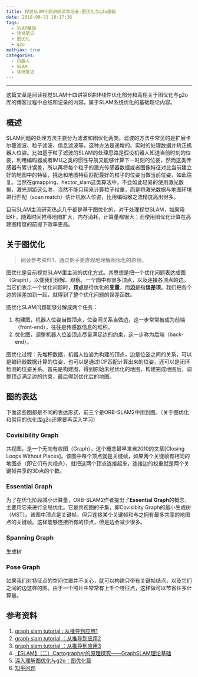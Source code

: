 ```yaml
---
title: 视觉SLAM十四讲阅读笔记五-图优化与g2o基础
date: 2018-08-31 10:17:36
tags: 
  - SLAM基础
  - 读书笔记
  - 图优化
  - g2o
mathjax: true
categories: 
  - 机器人
  - SLAM
  - 读书笔记
---
```


---

这篇文章是阅读视觉SLAM十四讲第6讲非线性优化部分和高翔关于图优化与g2o库的博客过程中总结和记录的内容，属于SLAM系统优化的基础理论内容。

<!--more-->

## 概述

SLAM问题的处理方法主要分为滤波和图优化两类。滤波的方法中常见的是扩展卡尔曼滤波、粒子滤波、信息滤波等，这种方法是递增的、实时的处理数据并矫正机器人位姿。比如基于粒子滤波的SLAM的处理思路是假设机器人知道当前时刻的位姿，利用编码器或者IMU之类的惯性导航又能够计算下一时刻的位姿，然而这类传感器有累计误差，所以再将每个粒子的激光传感器数据或者图像特征对比当前建立好的地图中的特征，挑选和地图特征匹配最好的粒子的位姿当做当前位姿，如此往复。当然在gmapping、hector_slam这类算法中，不会如此轻易的使用激光数据，激光测距这么准，当然不能只用来计算粒子权重，而是将激光数据与地图环境进行匹配（scan match）估计机器人位姿，比用编码器之流精度高出很多。

目前SLAM主流研究热点几乎都是基于图优化的，对于处理视觉SLAM，如果用EKF，随着时间推移地图扩大，内存消耗，计算量都很大；而使用图优化计算在高建图精度的前提下效率更高。

## 关于图优化

> 阅读参考资料1，通过例子更直观地理解图优化的原理。

图优化是目前视觉SLAM里主流的优化方式。其思想是把一个优化问题表达成图（Graph），以便我们理解、观察。一个图中有很多顶点，以及连接各顶点的边。当它们表示一个优化问题时，**顶点**是待优化的**变量**，而**边**是指**误差项**。我们把各个边的误差加到一起，就得到了整个优化问题的误差函数。

图优化SLAM问题能够分解成两个任务：

1. 构建图，机器人位姿当做顶点，位姿间关系当做边，这一步常常被成为前端（front-end），往往是传感器信息的堆积。
2. 优化图，调整机器人位姿顶点尽量满足边的约束，这一步称为后端（back-end）。

图优化过程：先堆积数据，机器人位姿为构建的顶点，边是位姿之间的关系，可以是编码器数据计算的位姿，也可以是通过ICP匹配计算出来的位姿，还可以是闭环检测的位姿关系。首先是构建图，得到原始未经优化的地图，构建完成地图后，调整顶点满足边的约束，最后得到优化后的地图。

## 图的表达

下面这些图都是不同的表达形式，前三个是ORB-SLAM2中用到图。（关于图优化和常用的优化库g2o还需要再深入学习）

### Covisibility Graph

共视图，是一个无向有权图（Graph），这个概念最早来自2010的文章[Closing Loops Without Places]。该图中每个顶点就是关键帧，如果两个关键帧有相同的地图点（即它们有共视点），就把这两个顶点连接起来，连接边的权重就是两个关键帧共享的3D点的个数。

### Essential Graph

为了在优化阶段减小计算量，ORB-SLAM2作者提出了**Essential Graph**的概念，主要用它来进行全局优化。它是共视图的子集，即Covisibity Graph的最小生成树（MST）。该图中顶点是关键帧，但只连接某个关键帧和与之拥有最多共享的地图点的关键帧。这样能够连接所有的顶点，但是边会减少很多。

### Spanning Graph

生成树

### Pose Graph

如果我们对特征点的空间位置并不关心，就可以构建只带有关键帧结点，以及它们之间的边这样的图。由于一个照片中常常有上千个特征点，这样做可以节省许多计算量。

## 参考资料

1. [graph slam tutorial : 从推导到应用1](https://blog.csdn.net/heyijia0327/article/details/47686523)
2. [graph slam tutorial ：从推导到应用2](https://blog.csdn.net/heyijia0327/article/details/47731631)
3. [graph slam tutorial ：从推导到应用3](https://blog.csdn.net/heyijia0327/article/details/47428553)
4. [【SLAM】（二）Cartographer的原理探究——GraphSLAM理论基础](https://blog.csdn.net/jsgaobiao/article/details/65628918)
5. [深入理解图优化与g2o：图优化篇](https://www.cnblogs.com/gaoxiang12/p/5244828.html)
6. [知乎问题](https://www.zhihu.com/question/42050992)